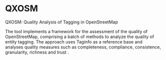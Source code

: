 # QXOSM
QXOSM: Quality Analysis of Tagging in OpenStreetMap

The tool implements a framework for the assessment of the quality of OpenStreetMap, comprising a batch of methods to analyze the quality of entity tagging. The approach uses Taginfo as a reference base and analyses quality measures such as completeness, compliance, consistence, granularity, richness and trust .  
